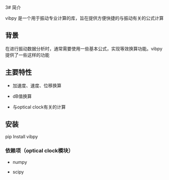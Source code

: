 3# 简介


vibpy 是一个用于振动专业计算的库，旨在提供方便快捷的与振动有关的公式计算


## 背景


在进行振动数据分析时，通常需要使用一些基本公式，实现等效换算功能。vibpy提供了一些这样的功能


## 主要特性


- 加速度、速度、位移换算

- dB值换算

- 与optical clock有关的计算

## 安装


pip Install vibpy


###  依赖项（optical clock模块）

- numpy

- scipy 




